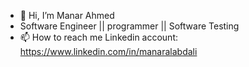 - 👋 Hi, I’m  Manar Ahmed
- Software Engineer || programmer || Software Testing 
- 📫 How to reach me Linkedin account: https://www.linkedin.com/in/manaralabdali

<!---
Manarahmed99/Manarahmed99 is a ✨ special ✨ repository because its `README.md` (this file) appears on your GitHub profile.
You can click the Preview link to take a look at your changes.
--->
